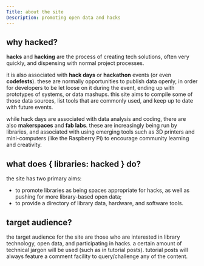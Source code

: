 ```yaml
---
Title: about the site
Description: promoting open data and hacks
---
```


## why **hacked**?
**hacks** and **hacking** are the process of creating tech solutions, often very quickly, and dispensing with normal project processes.

it is also associated with **hack days** or **hackathon** events (or even **codefests**).  these are normally opportunities to publish data openly, in order for developers to be let loose on it during the event, ending up with prototypes of systems, or data mashups.  this site aims to compile some of those data sources, list tools that are commonly used, and keep up to date with future events.

while hack days are associated with data analysis and coding, there are also **makerspaces** and **fab labs**.  these are increasingly being run by libraries, and associated with using emerging tools such as 3D printers and mini-computers (like the Raspberry Pi) to encourage community learning and creativity.

## what does { libraries: hacked } do?
the site has two primary aims: 

- to promote libraries as being spaces appropriate for hacks, as well as pushing for more library-based open data;
- to provide a directory of library data, hardware, and software tools.

## target audience?
the target audience for the site are those who are interested in library technology, open data, and participating in hacks.  a certain amount of technical jargon will be used (such as in tutorial posts).  tutorial posts will always feature a comment facility to query/challenge any of the content.